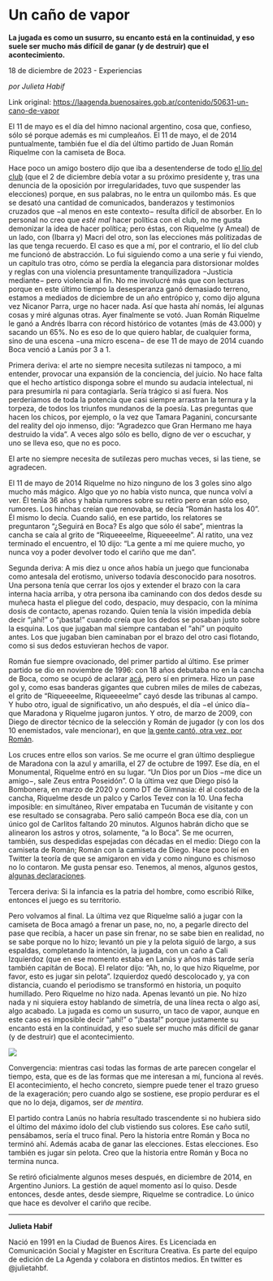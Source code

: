 # Un caño de vapor

**La jugada es como un susurro, su encanto está en la continuidad, y eso suele ser mucho más difícil de ganar (y de destruir) que el acontecimiento.**

18 de diciembre de 2023 - Experiencias

_por Julieta Habif_

Link original: https://laagenda.buenosaires.gob.ar/contenido/50631-un-cano-de-vapor



El 11 de mayo es el día del himno nacional argentino, cosa que, confieso, sólo sé porque además es mi cumpleaños. El 11 de mayo, el de 2014 puntualmente, también fue el día del último partido de Juan Román Riquelme con la camiseta de Boca.




Hace poco un amigo bostero dijo que iba a desentenderse de todo [el lío del club](https://www.eldiarioar.com/politica/macri-riquelme-enfrentan-primera-vez-urnas-buscan-imponer-visiones-antagonicas-futuro_1_10768417.html) (que el 2 de diciembre debía votar a su próximo presidente y, tras una denuncia de la oposición por irregularidades, tuvo que suspender las elecciones) porque, en sus palabras, no le entra un quilombo más. Es que se desató una cantidad de comunicados, banderazos y testimonios cruzados que −al menos en este contexto− resulta difícil de absorber. En lo personal no creo que *esté mal* hacer política con el club, no me gusta demonizar la idea de hacer política; pero éstas, con Riquelme (y Ameal) de un lado, con (Ibarra y) Macri del otro, son las elecciones más politizadas de las que tenga recuerdo. El caso es que a mí, por el contrario, el lío del club me funcionó de abstracción. Lo fui siguiendo como a una serie y fui viendo, un capítulo tras otro, cómo se perdía la elegancia para distorsionar moldes y reglas con una violencia presuntamente tranquilizadora −Justicia mediante− pero violencia al fin. No me involucré más que con lecturas porque en este último tiempo la desesperanza ganó demasiado terreno, estamos a mediados de diciembre de un año entrópico y, como dijo alguna vez Nicanor Parra, urge no hacer nada. Así que hasta ahí nomás, leí algunas cosas y miré algunas otras. Ayer finalmente se votó. Juan Román Riquelme le ganó a Andrés Ibarra con récord histórico de votantes (más de 43.000) y sacando un 65%. No es eso de lo que quiero hablar, de cualquier forma, sino de una escena −una micro escena− de ese 11 de mayo de 2014 cuando Boca venció a Lanús por 3 a 1.




Primera deriva: el arte no siempre necesita sutilezas ni tampoco, a mi entender, provocar una expansión de la conciencia, del juicio. No hace falta que el hecho artístico disponga sobre el mundo su audacia intelectual, ni para presumirla ni para contagiarla. Sería trágico si así fuera. Nos perderíamos de toda la potencia que casi siempre arrastran la ternura y la torpeza, de todos los triunfos mundanos de la poesía. Las preguntas que hacen los chicos, por ejemplo, o la vez que Tamara Paganini, concursante del reality del ojo inmenso, dijo: “Agradezco que Gran Hermano me haya destruido la vida”. A veces algo sólo es bello, digno de ver o escuchar, y uno se lleva eso, que no es poco.




El arte no siempre necesita de sutilezas pero muchas veces, si las tiene, se agradecen.




El 11 de mayo de 2014 Riquelme no hizo ninguno de los 3 goles sino algo mucho más mágico. Algo que yo no había visto nunca, que nunca volví a ver. Él tenía 36 años y había rumores sobre su retiro pero eran sólo eso, rumores. Los hinchas creían que renovaba, se decía “Román hasta los 40”. Él mismo lo decía. Cuando salió, en ese partido, los relatores se preguntaron “¿Seguirá en Boca? Es algo que sólo él sabe”, mientras la cancha se caía al grito de “Riqueeeelme, Riqueeeelme”. Al ratito, una vez terminado el encuentro, el 10 dijo: “La gente a mí me quiere mucho, yo nunca voy a poder devolver todo el cariño que me dan”.




Segunda deriva: A mis diez u once años había un juego que funcionaba como antesala del erotismo, universo todavía desconocido para nosotros. Una persona tenía que cerrar los ojos y extender el brazo con la cara interna hacia arriba, y otra persona iba caminando con dos dedos desde su muñeca hasta el pliegue del codo, despacio, muy despacio, con la mínima dosis de contacto, apenas rozando. Quien tenía la visión impedida debía decir “¡ahí!” o “¡basta!” cuando creía que los dedos se posaban justo sobre la esquina. Los que jugaban mal siempre cantaban el “ahí” un poquito antes. Los que jugaban bien caminaban por el brazo del otro casi flotando, como si sus dedos estuvieran hechos de vapor.




Román fue siempre ovacionado, del primer partido al último. Ese primer partido se dio en noviembre de 1996: con 18 años debutaba no en la cancha de Boca, como se ocupó de aclarar [acá](https://x.com/DavooXeneizeJRR/status/1326165561475272706?s=20), pero sí en primera. Hizo un pase gol y, como esas banderas gigantes que cubren miles de miles de cabezas, el grito de “Riqueeeelme, Riqueeeelme” cayó desde las tribunas al campo. Y hubo otro, igual de significativo, un año después, el día −el único día− que Maradona y Riquelme jugaron juntos. Y otro, de marzo de 2009, con Diego de director técnico de la selección y Román de jugador (y con los dos 10 enemistados, vale mencionar), en que [la gente cantó, otra vez, por Román](https://www.tycsports.com/amp/boca-juniors/a-13-anos-riquelme-maradona-boca-id418986.html).




Los cruces entre ellos son varios. Se me ocurre el gran último despliegue de Maradona con la azul y amarilla, el 27 de octubre de 1997. Ese día, en el Monumental, Riquelme entró en su lugar. “Un Dios por un Dios −me dice un amigo−, sale Zeus entra Poseidón”. O la última vez que Diego pisó la Bombonera, en marzo de 2020 y como DT de Gimnasia: él al costado de la cancha, Riquelme desde un palco y Carlos Tevez con la 10. Una fecha imposible: en simultáneo, River empataba en Tucumán de visitante y con ese resultado se consagraba. Pero salió campeón Boca ese día, con un único gol de Carlitos faltando 20 minutos. Algunos habrán dicho que se alinearon los astros y otros, solamente, “a lo Boca”. Se me ocurren, también, sus despedidas espejadas con décadas en el medio: Diego con la camiseta de Román; Román con la camiseta de Diego. Hace poco leí en Twitter la teoría de que se amigaron en vida y como ninguno es chismoso no lo contaron. Me gusta pensar eso. Tenemos, al menos, algunos gestos, [algunas declaraciones](https://www.youtube.com/watch?v=cdpLWi3lM2Y).




Tercera deriva: Si la infancia es la patria del hombre, como escribió Rilke, entonces el juego es su territorio.




Pero volvamos al final. La última vez que Riquelme salió a jugar con la camiseta de Boca amagó a frenar un pase, no, no, a pegarle directo del pase que recibía, a hacer un pase sin frenar, no se sabe bien en realidad, no se sabe porque no lo hizo; levantó un pie y la pelota siguió de largo, a sus espaldas, completando la intención, la jugada, con un caño a Cali Izquierdoz (que en ese momento estaba en Lanús y años más tarde sería también capitán de Boca). El relator dijo: “Ah, no, lo que hizo Riquelme, por favor, esto es jugar sin pelota”. Izquierdoz quedó descolocado y, ya con distancia, cuando el periodismo se transformó en historia, un poquito humillado. Pero Riquelme no hizo nada. Apenas levantó un pie. No hizo nada y ni siquiera estoy hablando de simetría, de una línea recta o algo así, algo acabado. La jugada es como un susurro, un taco de vapor, aunque en este caso es imposible decir “¡ahí!” o “¡basta!” porque justamente su encanto está en la continuidad, y eso suele ser mucho más difícil de ganar (y de destruir) que el acontecimiento.




[![](https://img.youtube.com/vi/CHo33Bn_ZYY/0.jpg)](https://www.youtube.com/watch?v=CHo33Bn_ZYY)




Convergencia: mientras casi todas las formas de arte parecen congelar el tiempo, esta, que es de las formas que me interesan a mí, funciona al revés. El acontecimiento, el hecho concreto, siempre puede tener el trazo grueso de la exageración; pero cuando algo se sostiene, ese propio perdurar es el que no lo deja, digamos, ser *de mentira*.




El partido contra Lanús no habría resultado trascendente si no hubiera sido el último del máximo ídolo del club vistiendo sus colores. Ese caño sutil, pensábamos, sería el truco final. Pero la historia entre Román y Boca no terminó ahí. Además acaba de ganar las elecciones. Estas elecciones. Eso también es jugar sin pelota. Creo que la historia entre Román y Boca no termina nunca.




Se retiró oficialmente algunos meses después, en diciembre de 2014, en Argentino Juniors. La gestión de aquel momento así lo quiso. Desde entonces, desde antes, desde siempre, Riquelme se contradice. Lo único que hace es devolver el cariño que recibe.




---




**Julieta Habif**




Nació en 1991 en la Ciudad de Buenos Aires. Es Licenciada en Comunicación Social y Magister en Escritura Creativa. Es parte del equipo de edición de La Agenda y colabora en distintos medios. En twitter es @julietahbf.




